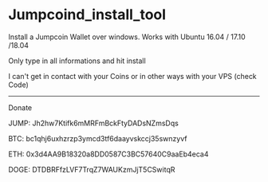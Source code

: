 # Jumpcoind_install_tool

Install a Jumpcoin Wallet over windows. Works with Ubuntu 16.04 / 17.10 /18.04

Only type in all informations and hit install

I can't get in contact with your Coins or in other ways with your VPS (check Code)

___
Donate

JUMP: Jh2hw7Ktifk6mMRFmBckFtyDADsNZmsDqs

BTC: bc1qhj6uxhzrzp3ymcd3tf6daayvskccj35swnzyvf

ETH: 0x3d4AA9B18320a8DD0587C3BC57640C9aaEb4eca4

DOGE: DTDBRFfzLVF7TrqZ7WAUKzmJjT5CSwitqR
